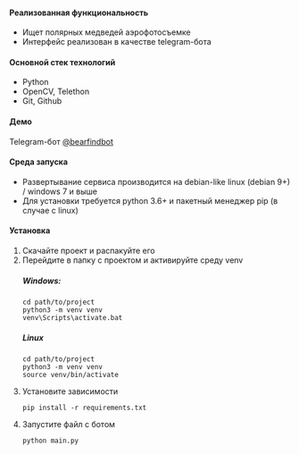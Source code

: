 #### Реализованная функциональность
* Ищет полярных медведей аэрофотосъемке
* Интерфейс реализован в качестве telegram-бота
#### Основной стек технологий
* Python
* OpenCV, Telethon 
* Git, Github
#### Демо
Telegram-бот [@bearfindbot](https://t.me/bearfindbot)
#### Среда запуска
* Развертывание сервиса производится на debian-like linux (debian 9+) / windows 7 и выше
* Для установки требуется python 3.6+ и пакетный менеджер pip (в случае с linux)
#### Установка
1. Скачайте проект и распакуйте его
2. Перейдите в папку с проектом и активируйте среду venv
	##### Windows:
	~~~
	cd path/to/project
	python3 -m venv venv
	venv\Scripts\activate.bat
	~~~
	##### Linux
	~~~
	cd path/to/project
	python3 -m venv venv
	source venv/bin/activate
	~~~
4.  Установите зависимости
	~~~
	pip install -r requirements.txt
	~~~
5.  Запустите файл с ботом
	~~~
	python main.py
	~~~
